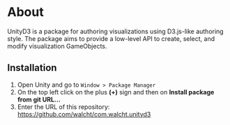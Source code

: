 # About

UnityD3 is a package for authoring visualizations using D3.js-like authoring
style. The package aims to provide a low-level API to create, select, and modify
visualization GameObjects.

## Installation

1. Open Unity and go to ```Window > Package Manager```
2. On the top left click on the plus **(+)** sign and then on
   **Install package from git URL...**
3. Enter the URL of this repository: https://github.com/walcht/com.walcht.unityd3